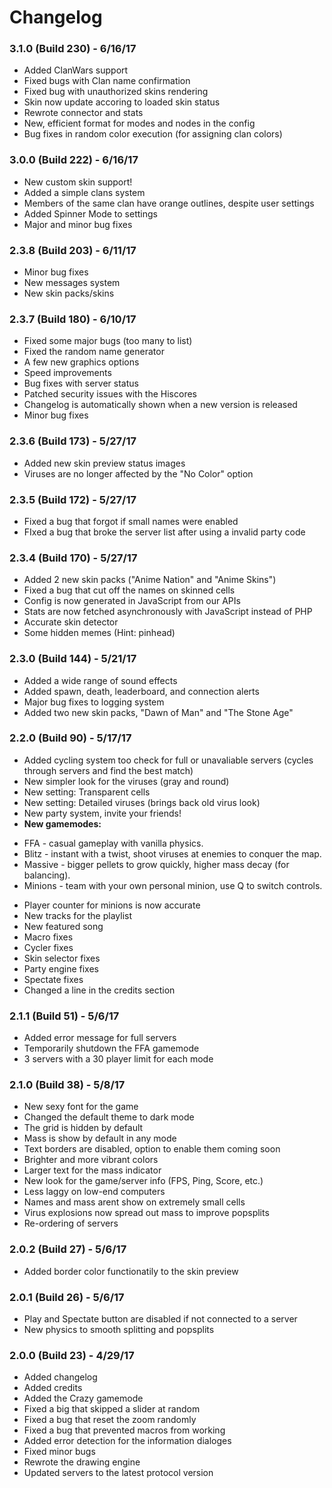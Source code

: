 # Changelog

### 3.1.0 (Build 230) - 6/16/17

- Added ClanWars support
- Fixed bugs with Clan name confirmation
- Fixed bug with unauthorized skins rendering
- Skin now update accoring to loaded skin status
- Rewrote connector and stats
- New, efficient format for modes and nodes in the config
- Bug fixes in random color execution (for assigning clan colors)


### 3.0.0 (Build 222) - 6/16/17

- New custom skin support!
- Added a simple clans system
- Members of the same clan have orange outlines, despite user settings
- Added Spinner Mode to settings
- Major and minor bug fixes


### 2.3.8 (Build 203) - 6/11/17

- Minor bug fixes
- New messages system
- New skin packs/skins


### 2.3.7 (Build 180) - 6/10/17

- Fixed some major bugs (too many to list)
- Fixed the random name generator
- A few new graphics options
- Speed improvements
- Bug fixes with server status
- Patched security issues with the Hiscores
- Changelog is automatically shown when a new version is released
- Minor bug fixes


### 2.3.6 (Build 173) - 5/27/17

- Added new skin preview status images
- Viruses are no longer affected by the "No Color" option


### 2.3.5 (Build 172) - 5/27/17

- Fixed a bug that forgot if small names were enabled
- FIxed a bug that broke the server list after using a invalid party code


### 2.3.4 (Build 170) - 5/27/17

- Added 2 new skin packs ("Anime Nation" and "Anime Skins")
- Fixed a bug that cut off the names on skinned cells
- Config is now generated in JavaScript from our APIs
- Stats are now fetched asynchronously with JavaScript instead of PHP
- Accurate skin detector
- Some hidden memes (Hint: pinhead)


### 2.3.0 (Build 144) - 5/21/17

- Added a wide range of sound effects
- Added spawn, death, leaderboard, and connection alerts
- Major bug fixes to logging system
- Added two new skin packs, "Dawn of Man" and "The Stone Age"


### 2.2.0 (Build 90) - 5/17/17

- Added cycling system too check for full or unavaliable servers (cycles through servers and find the best match)
- New simpler look for the viruses (gray and round)
- New setting: Transparent cells
- New setting: Detailed viruses (brings back old virus look)
- New party system, invite your friends!
- **New gamemodes:**
* FFA - casual gameplay with vanilla physics.
* Blitz - instant with a twist, shoot viruses at enemies to conquer the map.
* Massive - bigger pellets to grow quickly, higher mass decay (for balancing).
* Minions - team with your own personal minion, use Q to switch controls.
- Player counter for minions is now accurate
- New tracks for the playlist
- New featured song
- Macro fixes
- Cycler fixes
- Skin selector fixes
- Party engine fixes
- Spectate fixes
- Changed a line in the credits section


### 2.1.1 (Build 51) - 5/6/17

- Added error message for full servers
- Temporarily shutdown the FFA gamemode
- 3 servers with a 30 player limit for each mode


### 2.1.0 (Build 38) - 5/8/17

- New sexy font for the game
- Changed the default theme to dark mode
- The grid is hidden by default
- Mass is show by default in any mode
- Text borders are disabled, option to enable them coming soon
- Brighter and more vibrant colors
- Larger text for the mass indicator
- New look for the game/server info (FPS, Ping, Score, etc.)
- Less laggy on low-end computers
- Names and mass arent show on extremely small cells
- Virus explosions now spread out mass to improve popsplits
- Re-ordering of servers


### 2.0.2 (Build 27) - 5/6/17

- Added border color functionatily to the skin preview


### 2.0.1 (Build 26) - 5/6/17

- Play and Spectate button are disabled if not connected to a server
- New physics to smooth splitting and popsplits


### 2.0.0 (Build 23) - 4/29/17

- Added changelog
- Added credits
- Added the Crazy gamemode
- Fixed a big that skipped a slider at random
- Fixed a bug that reset the zoom randomly
- Fixed a bug that prevented macros from working
- Added error detection for the information dialoges
- Fixed minor bugs
- Rewrote the drawing engine
- Updated servers to the latest protocol version